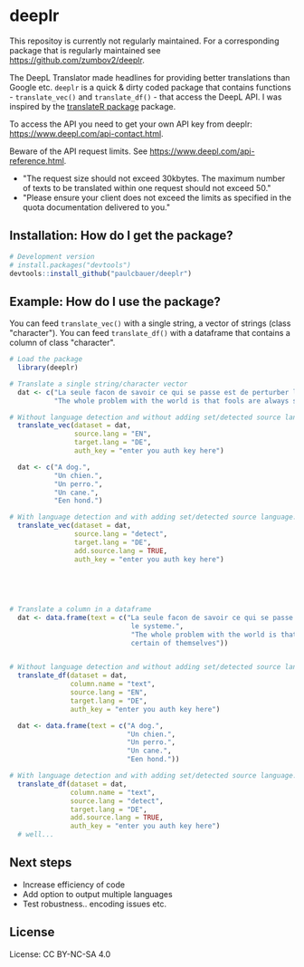 <!-- README.md is generated from README.Rmd. Please edit that file -->
deeplr
======

This repositoy is currently not regularly maintained. For a corresponding package that is regularly maintained see https://github.com/zumbov2/deeplr.


The DeepL Translator made headlines for providing better translations than Google etc. `deeplr` is a quick & dirty coded package that contains functions - `translate_vec()` and `translate_df()` - that access the DeepL API. I was inspired by the [translateR package](https://github.com/ChristopherLucas/translateR) package.

To access the API you need to get your own API key from deeplr: <https://www.deepl.com/api-contact.html>.

Beware of the API request limits. See <https://www.deepl.com/api-reference.html>.

-   "The request size should not exceed 30kbytes. The maximum number of texts to be translated within one request should not exceed 50."
-   "Please ensure your client does not exceed the limits as specified in the quota documentation delivered to you."

Installation: How do I get the package?
---------------------------------------

``` r
# Development version
# install.packages("devtools")
devtools::install_github("paulcbauer/deeplr")
```

Example: How do I use the package?
----------------------------------

You can feed `translate_vec()` with a single string, a vector of strings (class "character"). You can feed `translate_df()` with a dataframe that contains a column of class "character".

``` r
# Load the package
  library(deeplr)

# Translate a single string/character vector
  dat <- c("La seule facon de savoir ce qui se passe est de perturber le systeme.",
           "The whole problem with the world is that fools are always so certain of themselves")

# Without language detection and without adding set/detected source language.
  translate_vec(dataset = dat,
                source.lang = "EN",
                target.lang = "DE",
                auth_key = "enter you auth key here")

  dat <- c("A dog.",
           "Un chien.",
           "Un perro.",
           "Un cane.",
           "Een hond.")

# With language detection and with adding set/detected source language.
  translate_vec(dataset = dat,
                source.lang = "detect",
                target.lang = "DE",
                add.source.lang = TRUE,
                auth_key = "enter you auth key here")

  
  
  
  
# Translate a column in a dataframe
  dat <- data.frame(text = c("La seule facon de savoir ce qui se passe est de perturber
                              le systeme.",
                              "The whole problem with the world is that fools are always so
                              certain of themselves"))


# Without language detection and without adding set/detected source language.
  translate_df(dataset = dat,
               column.name = "text",
               source.lang = "EN",
               target.lang = "DE",
               auth_key = "enter you auth key here")

  dat <- data.frame(text = c("A dog.",
                             "Un chien.",
                             "Un perro.",
                             "Un cane.",
                             "Een hond."))

# With language detection and with adding set/detected source language.
  translate_df(dataset = dat,
               column.name = "text",
               source.lang = "detect",
               target.lang = "DE",
               add.source.lang = TRUE,
               auth_key = "enter you auth key here")
  # well...
```

Next steps
----------

-   Increase efficiency of code
-   Add option to output multiple languages
-   Test robustness.. encoding issues etc.

License
-------

License: CC BY-NC-SA 4.0
